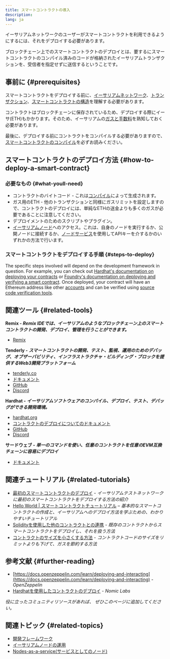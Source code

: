 ```yaml
---
title: スマートコントラクトの導入
description:
lang: ja
---
```


イーサリアムネットワークのユーザーがスマートコントラクトを利用できるようにするには、それをデプロイする必要があります。

ブロックチェーン上でのスマートコントラクトのデプロイとは、要するにスマートコントラクトのコンパイル済みのコードが格納されたイーサリアムトランザクションを、受信者を指定せずに送信するということです。

## 事前に {#prerequisites}

スマートコントラクトをデプロイする前に、[イーサリアムネットワーク](/developers/docs/networks/)、[トランザクション](/developers/docs/transactions/)、[スマートコントラクトの構造](/developers/docs/smart-contracts/anatomy/)を理解する必要があります。

コントラクトはブロックチェーンに保存されているため、デプロイする際にイーサ(ETH)もかかります。そのため、イーサリアムの[ガスと手数料](/developers/docs/gas/)を熟知しておく必要があります。

最後に、デプロイする前にコントラクトをコンパイルする必要がありますので、 [スマートコントラクトのコンパイル](/developers/docs/smart-contracts/compiling/)を必ずお読みください。

## スマートコントラクトのデプロイ方法 {#how-to-deploy-a-smart-contract}

### 必要なもの {#what-youll-need}

- コントラクトのバイトコード - これは[コンパイル](/developers/docs/smart-contracts/compiling/)によって生成されます。
- ガス用のETH - 他のトランザクションと同様にガスリミットを設定しますので、コントラクトのデプロイには、単純なETHの送金よりも多くのガスが必要であることに注意してください。
- デプロイメントのためのスクリプトやプラグイン。
- [イーサリアムノード](/developers/docs/nodes-and-clients/)へのアクセス。これは、自身のノードを実行するか、公開ノードに接続するか、[ノードサービス](/developers/docs/nodes-and-clients/nodes-as-a-service/)を使用してAPIキーを介するかのいずれかの方法で行います。

### スマートコントラクトをデプロイする手順 {#steps-to-deploy}

The specific steps involved will depend on the development framework in question. For example, you can check out [Hardhat's documentation on deploying your contracts](https://hardhat.org/guides/deploying.html) or [Foundry's documentation on deploying and verifying a smart contract](https://book.getfoundry.sh/forge/deploying). Once deployed, your contract will have an Ethereum address like other [accounts](/developers/docs/accounts/) and can be verified using [source code verification tools](/developers/docs/smart-contracts/verifying/#source-code-verification-tools).

## 関連ツール {#related-tools}

**Remix - _Remix IDEでは、イーサリアムのようなブロックチェーン上のスマートコントラクトの開発、デプロイ、管理を行うことができます。_**

- [Remix](https://remix.ethereum.org)

**Tenderly - _スマートコントラクトの開発、テスト、監視、運用のためのデバッグ、オブザーバビリティ、インフラストラクチャ・ビルディング・ブロックを提供するWeb3開発プラットフォーム_**

- [tenderly.co](https://tenderly.co/)
- [ドキュメント](https://docs.tenderly.co/)
- [GitHub](https://github.com/Tenderly)
- [Discord](https://discord.gg/eCWjuvt)

**Hardhat - _イーサリアムソフトウェアのコンパイル、デプロイ、テスト、デバッグができる開発環境。_**

- [hardhat.org](https://hardhat.org/getting-started/)
- [コントラクトのデプロイについてのドキュメント](https://hardhat.org/guides/deploying.html)
- [GitHub](https://github.com/nomiclabs/hardhat)
- [Discord](https://discord.com/invite/TETZs2KK4k)

**サードウェブ - _単一のコマンドを使い、任意のコントラクトを任意のEVM互換チェーンに容易にデプロイ_**

- [ドキュメント](https://portal.thirdweb.com/deploy/)

## 関連チュートリアル {#related-tutorials}

- [最初のスマートコントラクトのデプロイ](/developers/tutorials/deploying-your-first-smart-contract/) _- イーサリアムテストネットワークに最初のスマートコントラクトをデプロイする方法の紹介_
- [Hello World | スマートコントラクトチュートリアル](/developers/tutorials/hello-world-smart-contract/) _– 基本的なスマートコントラクトの作成と、イーサリアムへのデプロイ方法を学ぶための、わかりやすいチュートリアル_
- [Solidityを使用した他のコントラクトとの連携](/developers/tutorials/interact-with-other-contracts-from-solidity/) _- 既存のコントラクトからスマートコントラクトをデプロイし、それを扱う方法_
- [コントラクトのサイズを小さくする方法](/developers/tutorials/downsizing-contracts-to-fight-the-contract-size-limit/) _- コントラクトコードのサイズをリミットよりも下げて、ガスを節約する方法_

## 参考文献 {#further-reading}

- [https://docs.openzeppelin.com/learn/deploying-and-interacting](https://docs.openzeppelin.com/learn/deploying-and-interacting) - _OpenZeppelin_
- [Hardhatを使用したコントラクトのデプロイ](https://hardhat.org/guides/deploying.html) - _Nomic Labs_

_役に立ったコミュニティリソースがあれば、 ぜひこのページに追加してください。_

## 関連トピック {#related-topics}

- [開発フレームワーク](/developers/docs/frameworks/)
- [イーサリアムノードの運用](/developers/docs/nodes-and-clients/run-a-node/)
- [Nodes-as-a-service(サービスとしてのノード)](/developers/docs/nodes-and-clients/nodes-as-a-service)

